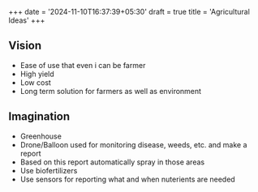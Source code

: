 +++
date = '2024-11-10T16:37:39+05:30'
draft = true
title = 'Agricultural Ideas'
+++


## Vision

- Ease of use that even i can be farmer
- High yield
- Low cost
- Long term solution for farmers as well as environment

## Imagination

- Greenhouse
- Drone/Balloon used for monitoring disease, weeds, etc. and make a report
- Based on this report automatically spray in those areas
- Use biofertilizers
- Use sensors for reporting what and when nuterients are needed
